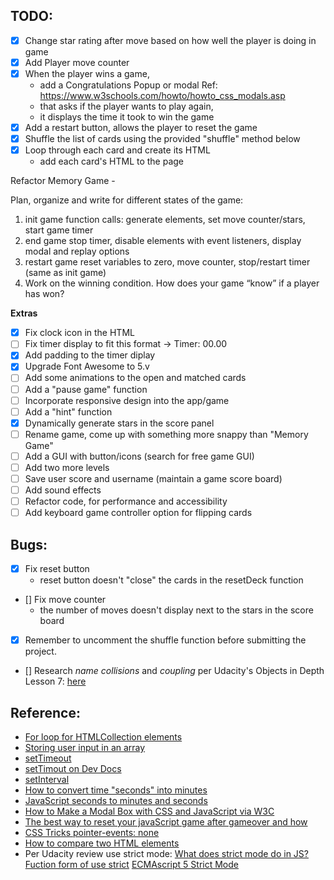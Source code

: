 TODO:
--------

- [X] Change star rating after move based on how well the player is doing in game
- [X] Add Player move counter
- [X] When the player wins a game,
    - add a Congratulations Popup or modal
        Ref: https://www.w3schools.com/howto/howto_css_modals.asp
    - that asks if the player wants to play again,
    - it displays the time it took to win the game
- [X] Add a restart button, allows the player to reset the game
- [X] Shuffle the list of cards using the provided "shuffle" method below
- [X] Loop through each card and create its HTML
    - add each card's HTML to the page
    


Refactor Memory Game -

Plan, organize and write for different states of the game:
1. init game
    function calls: generate elements, set move counter/stars, start game timer
2.  end game
    stop timer, disable elements with event listeners, display modal and replay options
3.  restart game
    reset variables to zero, move counter, stop/restart timer (same as init game)
4. Work on the winning condition. How does your game “know” if a player has won?



**Extras**

- [X] Fix clock icon in the HTML
- [ ] Fix timer display to fit this format -> Timer: 00.00
- [X] Add padding to the timer diplay
- [X] Upgrade Font Awesome to 5.v
- [ ] Add some animations to the open and matched cards
- [ ] Add a "pause game" function
- [ ] Incorporate responsive design into the app/game
- [ ] Add a "hint" function
- [X] Dynamically generate stars in the score panel
- [ ] Rename game, come up with something more snappy than "Memory Game"
- [ ] Add a GUI with button/icons (search for free game GUI)
- [ ] Add two more levels
- [ ] Save user score and username (maintain a game score board)
- [ ] Add sound effects
- [ ] Refactor code, for performance and accessibility
- [ ] Add keyboard game controller option for flipping cards

Bugs:
--------

- [X] Fix reset button
    - reset button doesn't "close" the cards in the resetDeck function
- [] Fix move counter
    - the number of moves doesn't display next to the stars in the score board
- [X] Remember to uncomment the shuffle function before submitting the project.

- [] Research *name collisions* and *coupling* per Udacity's Objects in Depth Lesson 7: [here](https://classroom.udacity.com/nanodegrees/nd001/parts/c02fda3b-67bf-48d6-a64f-c6960e2d4d79/modules/7e56389b-50d8-4e3a-84a0-eb3fd45456b2/lessons/504843ae-ba16-4573-a859-94da7a7d1dd4/concepts/27af7aad-6d3b-483e-960d-22d3fc090dc1#)


Reference:
-----------

- [For loop for HTMLCollection elements](https://stackoverflow.com/questions/22754315/for-loop-for-htmlcollection-elements)
- [Storing user input in an array](https://stackoverflow.com/questions/10523200/storing-user-input-in-array)
- [setTimeout](https://developer.mozilla.org/en-US/docs/Web/API/WindowOrWorkerGlobalScope/setTimeout)
- [setTimout on Dev Docs](https://devdocs.io/dom/windoworworkerglobalscope/settimeout)
- [setInterval](https://devdocs.io/dom/windoworworkerglobalscope/setinterval)
- [How to convert time "seconds" into minutes](https://stackoverflow.com/questions/37096367/how-to-convert-seconds-to-minutes-and-hours-in-javascript)
- [JavaScript seconds to minutes and seconds](https://stackoverflow.com/questions/3733227/javascript-seconds-to-minutes-and-seconds)
- [How to Make a Modal Box with CSS and JavaScript via W3C](https://www.w3schools.com/howto/howto_css_modals.asp)
- [The best way to reset your javaScript game after gameover and how](https://stackoverflow.com/questions/28744682/the-best-way-to-reset-your-javascript-game-after-gameover-and-how)
- [CSS Tricks pointer-events: none](https://css-tricks.com/almanac/properties/p/pointer-events/)
- [How to compare two HTML elements](https://stackoverflow.com/questions/10679762/how-to-compare-two-html-elements)
- Per Udacity review use strict mode:
    [What does strict mode do in JS?](https://stackoverflow.com/questions/1335851/what-does-use-strict-do-in-javascript-and-what-is-the-reasoning-behind-it) 
    [Fuction form of use strict](https://www.codexpedia.com/javascript/use-the-function-form-of-use-strict/)
    [ECMAscript 5 Strict Mode](https://johnresig.com/blog/ecmascript-5-strict-mode-json-and-more/)
